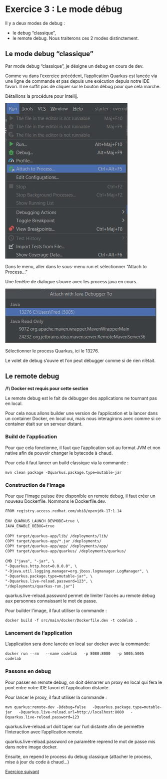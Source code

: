 # Exercice 3 : Le mode débug

Il y a deux modes de debug :
- le debug “classique”,
- le remote debug.
Nous traiterons ces 2 modes distinctement.
## Le mode debug “classique”
Par mode debug “classique”, je désigne un debug en cours de dev.

Comme vu dans l’exercice précédent, l’application Quarkus est lancée via une ligne de commande et pas depuis une exécution depuis notre IDE favori. Il ne suffit pas de cliquer sur le bouton débug pour que cela marche.

Détaillons la procédure pour Intellij.

![](images/image1.jpg)

Dans le menu, aller dans le sous-menu run et sélectionner “Attach to Process...”

Une fenêtre de dialogue s’ouvre avec les process java en cours.

![](images/image2.jpg)

Sélectionner le process Quarkus, ici le 13276.

Le volet de debug s’ouvre et l’on peut débugger comme si de rien n’était.

## Le remote debug
**/!\ Docker est requis pour cette section**

Le remote debug est le fait de débugger des applications ne tournant pas en local.

Pour cela nous allons builder une version de l’application et la lancer dans un container Docker, en local oui, mais nous interagirons avec comme si ce container était sur un serveur distant.
### Build de l’application
Pour que cela fonctionne, il faut que l’application soit au format JVM et non native afin de pouvoir changer le bytecode à chaud.

Pour cela il faut lancer un build classique via la commande :
```shell
mvn clean package -Dquarkus.package.type=mutable-jar
```
### Construction de l’image
Pour que l’image puisse être disponible en remote debug, il faut créer un nouveau Dockerfile. Nommons le Dockerfile.dev.
```docker
FROM registry.access.redhat.com/ubi8/openjdk-17:1.14

ENV QUARKUS_LAUNCH_DEVMODE=true \
JAVA_ENABLE_DEBUG=true

COPY target/quarkus-app/lib/ /deployments/lib/
COPY target/quarkus-app/*.jar /deployments/
COPY target/quarkus-app/app/ /deployments/app/
COPY target/quarkus-app/quarkus/ /deployments/quarkus/

CMD ["java", "-jar", \
"-Dquarkus.http.host=0.0.0.0", \
"-Djava.util.logging.manager=org.jboss.logmanager.LogManager", \
"-Dquarkus.package.type=mutable-jar", \
"-Dquarkus.live-reload.password=123", \
"/deployments/quarkus-run.jar"]
```

quarkus.live-reload.password permet de limiter l’accès au remote debug aux personnes connaissant le mot de passe.

Pour builder l’image, il faut utiliser la commande :
```shell
docker build -f src/main/docker/Dockerfile.dev -t codelab .
```
### Lancement de l’application
L’application sera donc lancée en local sur docker avec la commande:
```shell
docker run --rm   --name codelab   -p 8080:8080   -p 5005:5005   codelab
```
### Passons en debug
Pour passer en remote debug, on doit démarrer un proxy en local qui fera le pont entre notre IDE favori et l’application distante.

Pour lancer le proxy, il faut utiliser la commande :
```shell
mvn quarkus:remote-dev -Ddebug=false   -Dquarkus.package.type=mutable-jar   -Dquarkus.live-reload.url=http://localhost:8080   -Dquarkus.live-reload.password=123
```
quarkus.live-reload.url doit taper sur l’url distante afin de permettre l’interaction avec l’applIcation remote.

quarkus.live-reload.password ce paramètre reprend le mot de passe mis dans notre image docker.

Ensuite, on repend le process du debug classique (attacher le process, mise à jour du code à chaud...)

[ Exercice suivant ](https://github.com/trzebiatowskif/initiation-quarkus/blob/main/exercice-4/README.md)